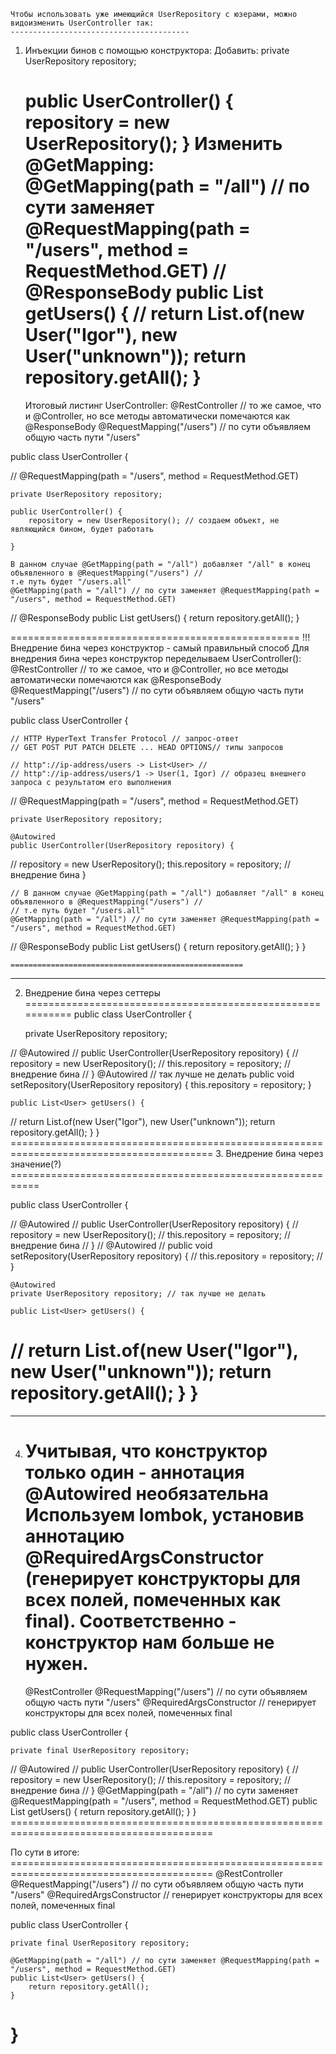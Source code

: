 
    Чтобы использовать уже имеющийся UserRepository с юзерами, можно видоизменить UserController так:
    ----------------------------------------
1. Инъекции бинов с помощью конструктора:
   Добавить:
   private UserRepository repository;

   public UserController() {
        repository = new UserRepository();
   }
    Изменить @GetMapping:
   @GetMapping(path = "/all") // по сути заменяет @RequestMapping(path = "/users", method = RequestMethod.GET)
   //    @ResponseBody
   public List<User> getUsers() {
   //        return List.of(new User("Igor"), new User("unknown"));
   return repository.getAll();
   }
   ==================================================
    Итоговый листинг UserController:
   @RestController // то же самое, что и @Controller, но все методы автоматически помечаются как  @ResponseBody
   @RequestMapping("/users") // по сути объявляем общую часть пути "/users"

public class UserController {

//    @RequestMapping(path = "/users", method = RequestMethod.GET)

    private UserRepository repository;

    public UserController() {
        repository = new UserRepository(); // создаем объект, не являющийся бином, будет работать

    }

    В данном случае @GetMapping(path = "/all") добавляет "/all" в конец объявленного в @RequestMapping("/users") //
    т.е путь будет "/users.all"
    @GetMapping(path = "/all") // по сути заменяет @RequestMapping(path = "/users", method = RequestMethod.GET)
//    @ResponseBody
    public List<User> getUsers() {
        return repository.getAll();
    }

   ==================================================
    !!! Внедрение бина через конструктор - самый правильный способ
    Для внедрения бина через конструктор переделываем UserController():
   @RestController // то же самое, что и @Controller, но все методы автоматически помечаются как  @ResponseBody
   @RequestMapping("/users") // по сути объявляем общую часть пути "/users"

public class UserController {

    // HTTP HyperText Transfer Protocol // запрос-ответ
    // GET POST PUT PATCH DELETE ... HEAD OPTIONS// типы запросов

    // http"://ip-address/users -> List<User> //
    // http"://ip-address/users/1 -> User(1, Igor) // образец внешнего запроса с результатом его выполнения

//    @RequestMapping(path = "/users", method = RequestMethod.GET)

    private UserRepository repository;

    @Autowired 
    public UserController(UserRepository repository) {
//        repository = new UserRepository();
this.repository = repository; // внедрение бина
}

    // В данном случае @GetMapping(path = "/all") добавляет "/all" в конец объявленного в @RequestMapping("/users") //
    // т.е путь будет "/users.all"
    @GetMapping(path = "/all") // по сути заменяет @RequestMapping(path = "/users", method = RequestMethod.GET)
//    @ResponseBody
    public List<User> getUsers() {
    return repository.getAll();
}
}

    ====================================================
   ----------------------------------------
2. Внедрение бина через сеттеры ===========================================================
    public class UserController {

    private UserRepository repository;

//    @Autowired
//    public UserController(UserRepository repository) {
//        repository = new UserRepository();
//        this.repository = repository; // внедрение бина
//    }
       @Autowired  // так лучше не делать
        public void setRepository(UserRepository repository) {
        this.repository = repository;
        }


    public List<User> getUsers() {
//        return List.of(new User("Igor"), new User("unknown"));
    return repository.getAll();
    }
}
    =========================================================================================
3. Внедрение бина через значение(?) ===========================================================

public class UserController {

//    @Autowired
//    public UserController(UserRepository repository) {
//        repository = new UserRepository();
//        this.repository = repository; // внедрение бина
//    }
//        @Autowired
//        public void setRepository(UserRepository repository) {
//        this.repository = repository;
//        }

    @Autowired
    private UserRepository repository; // так лучше не делать

    public List<User> getUsers() {
//        return List.of(new User("Igor"), new User("unknown"));
return repository.getAll();
    }
}
=========================================================================================
--------------------------------------------------------------------------------
4. Учитывая, что конструктор только один - аннотация @Autowired необязательна
    Используем lombok, установив аннотацию @RequiredArgsConstructor (генерирует конструкторы для всех полей, 
    помеченных как final).
    Соответственно - конструктор нам больше не нужен.
   =========================================================================================
   @RestController
   @RequestMapping("/users") // по сути объявляем общую часть пути "/users"
   @RequiredArgsConstructor // генерирует конструкторы для всех полей, помеченных final

public class UserController {

    private final UserRepository repository;

//    @Autowired
//    public UserController(UserRepository repository) {
//        repository = new UserRepository();
//        this.repository = repository; // внедрение бина
//    }
    @GetMapping(path = "/all") // по сути заменяет @RequestMapping(path = "/users", method = RequestMethod.GET)
    public List<User> getUsers() {
        return repository.getAll();
    }
}
      =========================================================================================

По сути в итоге: =========================================================================================
@RestController
@RequestMapping("/users") // по сути объявляем общую часть пути "/users"
@RequiredArgsConstructor // генерирует конструкторы для всех полей, помеченных final

public class UserController {

    private final UserRepository repository;

    @GetMapping(path = "/all") // по сути заменяет @RequestMapping(path = "/users", method = RequestMethod.GET)
    public List<User> getUsers() {
        return repository.getAll();
    }
}
=========================================================================================